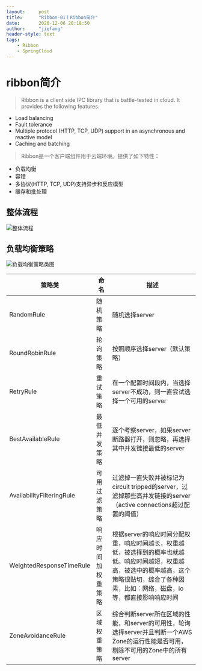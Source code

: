 ```yaml
---
layout:     post
title:      "Ribbon-01丨Ribbon简介"
date:       2020-12-06 20:18:50
author:     "jiefang"
header-style: text
tags:
    - Ribbon
    - SpringCloud
---
```

# ribbon简介
>Ribbon is a client side IPC library that is battle-tested in cloud. It provides the following features.
- Load balancing
- Fault tolerance
- Multiple protocol (HTTP, TCP, UDP) support in an asynchronous and reactive model
- Caching and batching

>Ribbon是一个客户端组件用于云端环境。提供了如下特性：
- 负载均衡
- 容错
- 多协议(HTTP, TCP, UDP)支持异步和反应模型
- 缓存和批处理

## 整体流程

![整体流程](https://s3.ax1x.com/2020/12/06/Dj8kM4.png)

## 负载均衡策略
![负载均衡策略类图](https://s3.ax1x.com/2020/12/06/DjGo38.png)

策略类 | 命名|描述
---|---|---
RandomRule |随机策略|随机选择server
RoundRobinRule |轮询策略|按照顺序选择server（默认策略）
RetryRule|重试策略|在一个配置时间段内，当选择server不成功，则一直尝试选择一个可用的server
BestAvailableRule|最低并发策略|逐个考察server，如果server断路器打开，则忽略，再选择其中并发链接最低的server
AvailabilityFilteringRule|可用过滤策略|过滤掉一直失败并被标记为circuit tripped的server，过滤掉那些高并发链接的server（active connections超过配置的阈值）
WeightedResponseTimeRule|响应时间加权重策略|根据server的响应时间分配权重，响应时间越长，权重越低，被选择到的概率也就越低。响应时间越短，权重越高，被选中的概率越高，这个策略很贴切，综合了各种因素，比如：网络，磁盘，io等，都直接影响响应时间
ZoneAvoidanceRule|区域权重策略|综合判断server所在区域的性能，和server的可用性，轮询选择server并且判断一个AWS Zone的运行性能是否可用，剔除不可用的Zone中的所有server

